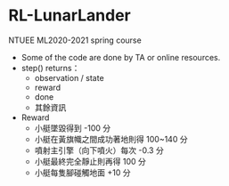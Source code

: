 # RL-LunarLander
NTUEE ML2020-2021 spring course 
- Some of the code are done by TA or online resources.
- step() returns：
    - observation / state
    - reward
    - done
    - 其餘資訊
- Reward
    - 小艇墜毀得到 -100 分
    - 小艇在黃旗幟之間成功著地則得 100~140 分
    - 噴射主引擎（向下噴火）每次 -0.3 分
    - 小艇最終完全靜止則再得 100 分
    - 小艇每隻腳碰觸地面 +10 分
